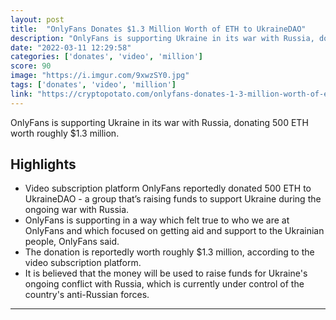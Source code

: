 ```yaml
---
layout: post
title:  "OnlyFans Donates $1.3 Million Worth of ETH to UkraineDAO"
description: "OnlyFans is supporting Ukraine in its war with Russia, donating 500 ETH worth roughly $1.3 million."
date: "2022-03-11 12:29:58"
categories: ['donates', 'video', 'million']
score: 90
image: "https://i.imgur.com/9xwzSY0.jpg"
tags: ['donates', 'video', 'million']
link: "https://cryptopotato.com/onlyfans-donates-1-3-million-worth-of-eth-to-ukrainedao/"
---
```


OnlyFans is supporting Ukraine in its war with Russia, donating 500 ETH worth roughly $1.3 million.

## Highlights

- Video subscription platform OnlyFans reportedly donated 500 ETH to UkraineDAO - a group that’s raising funds to support Ukraine during the ongoing war with Russia.
- OnlyFans is supporting in a way which felt true to who we are at OnlyFans and which focused on getting aid and support to the Ukrainian people, OnlyFans said.
- The donation is reportedly worth roughly $1.3 million, according to the video subscription platform.
- It is believed that the money will be used to raise funds for Ukraine's ongoing conflict with Russia, which is currently under control of the country's anti-Russian forces.

---
